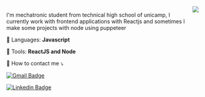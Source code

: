 <img align='right' src='https://github-readme-stats.vercel.app/api?username=vitor-risso&show_icons=true&title_color=783c00&text_color=af552e&icon_color=783c00&bg_color=f8efd4&cache_seconds=2300%22'>

<!--
**vitor-risso/vitor-risso** is a ✨ _special_ ✨ repository because its `README.md` (this file) appears on your GitHub profile.



 <a href="#" alt="WhatsApp">
  <img src="https://img.shields.io/badge/-WhatsApp-25d366?style=flat-square&labelColor=25d366&logo=whatsapp&logoColor=white&link=https://api.whatsapp.com/send?phone=5519993747589"/></a>

  <a href="#" alt="Instagram">
  <img src="https://img.shields.io/badge/-Instagram-DF0174?style=flat-square&labelColor=DF0174&logo=instagram&logoColor=white&link="https://www.instagram.com/_vitorrisso/""/></a>
</p>  
-->

<p align="left"> 
  I'm mechatronic student from technical high school of unicamp, I currently work with frontend applications with Reactjs and sometimes I make some projects with node using puppeteer
</p>


<p align="left">
  🦄 Languages: <strong>Javascript</strong>
</p>

<p align="left">
  💼 Tools: <strong>ReactJS and Node</strong>
</p>

<p align="left">
  💌 How to contact me ⤵️
</p>


  
  [![Gmail Badge](https://img.shields.io/badge/-Gmail-c14438?style=for-the-badge&logo=Gmail&logoColor=white&link=mailto:risso.vitor.vitor37@gmail.com)](mailto:risso.vitor.vitor37@gmail.com)

  

  [![Linkedin Badge](https://img.shields.io/badge/-LinkedIn-blue?style=for-the-badge&logo=Linkedin&logoColor=white&link=https:https://www.linkedin.com/in/vitor-risso)](https://www.linkedin.com/in/vitor-risso)

 
